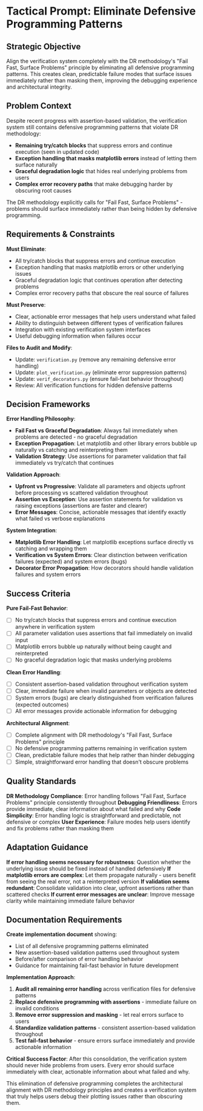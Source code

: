 # Tactical Prompt: Eliminate Defensive Programming Patterns

## Strategic Objective
Align the verification system completely with the DR methodology's "Fail Fast, Surface Problems" principle by eliminating all defensive programming patterns. This creates clean, predictable failure modes that surface issues immediately rather than masking them, improving the debugging experience and architectural integrity.

## Problem Context
Despite recent progress with assertion-based validation, the verification system still contains defensive programming patterns that violate DR methodology:
- **Remaining try/catch blocks** that suppress errors and continue execution (seen in updated code)
- **Exception handling that masks matplotlib errors** instead of letting them surface naturally
- **Graceful degradation logic** that hides real underlying problems from users
- **Complex error recovery paths** that make debugging harder by obscuring root causes

The DR methodology explicitly calls for "Fail Fast, Surface Problems" - problems should surface immediately rather than being hidden by defensive programming.

## Requirements & Constraints
**Must Eliminate**:
- All try/catch blocks that suppress errors and continue execution
- Exception handling that masks matplotlib errors or other underlying issues
- Graceful degradation logic that continues operation after detecting problems
- Complex error recovery paths that obscure the real source of failures

**Must Preserve**:
- Clear, actionable error messages that help users understand what failed
- Ability to distinguish between different types of verification failures
- Integration with existing verification system interfaces
- Useful debugging information when failures occur

**Files to Audit and Modify**:
- Update: `verification.py` (remove any remaining defensive error handling)
- Update: `plot_verification.py` (eliminate error suppression patterns)
- Update: `verif_decorators.py` (ensure fail-fast behavior throughout)
- Review: All verification functions for hidden defensive patterns

## Decision Frameworks
**Error Handling Philosophy**:
- **Fail Fast vs Graceful Degradation**: Always fail immediately when problems are detected - no graceful degradation
- **Exception Propagation**: Let matplotlib and other library errors bubble up naturally vs catching and reinterpreting them
- **Validation Strategy**: Use assertions for parameter validation that fail immediately vs try/catch that continues

**Validation Approach**:
- **Upfront vs Progressive**: Validate all parameters and objects upfront before processing vs scattered validation throughout
- **Assertion vs Exception**: Use assertion statements for validation vs raising exceptions (assertions are faster and clearer)
- **Error Messages**: Concise, actionable messages that identify exactly what failed vs verbose explanations

**System Integration**:
- **Matplotlib Error Handling**: Let matplotlib exceptions surface directly vs catching and wrapping them
- **Verification vs System Errors**: Clear distinction between verification failures (expected) and system errors (bugs)
- **Decorator Error Propagation**: How decorators should handle validation failures and system errors

## Success Criteria
**Pure Fail-Fast Behavior**:
- [ ] No try/catch blocks that suppress errors and continue execution anywhere in verification system
- [ ] All parameter validation uses assertions that fail immediately on invalid input
- [ ] Matplotlib errors bubble up naturally without being caught and reinterpreted
- [ ] No graceful degradation logic that masks underlying problems

**Clean Error Handling**:
- [ ] Consistent assertion-based validation throughout verification system
- [ ] Clear, immediate failure when invalid parameters or objects are detected
- [ ] System errors (bugs) are clearly distinguished from verification failures (expected outcomes)
- [ ] All error messages provide actionable information for debugging

**Architectural Alignment**:
- [ ] Complete alignment with DR methodology's "Fail Fast, Surface Problems" principle
- [ ] No defensive programming patterns remaining in verification system
- [ ] Clean, predictable failure modes that help rather than hinder debugging
- [ ] Simple, straightforward error handling that doesn't obscure problems

## Quality Standards
**DR Methodology Compliance**: Error handling follows "Fail Fast, Surface Problems" principle consistently throughout
**Debugging Friendliness**: Errors provide immediate, clear information about what failed and why
**Code Simplicity**: Error handling logic is straightforward and predictable, not defensive or complex
**User Experience**: Failure modes help users identify and fix problems rather than masking them

## Adaptation Guidance
**If error handling seems necessary for robustness**: Question whether the underlying issue should be fixed instead of handled defensively
**If matplotlib errors are complex**: Let them propagate naturally - users benefit from seeing the real error, not a reinterpreted version
**If validation seems redundant**: Consolidate validation into clear, upfront assertions rather than scattered checks
**If current error messages are unclear**: Improve message clarity while maintaining immediate failure behavior

## Documentation Requirements
**Create implementation document** showing:
- List of all defensive programming patterns eliminated
- New assertion-based validation patterns used throughout system
- Before/after comparison of error handling behavior
- Guidance for maintaining fail-fast behavior in future development

**Implementation Approach**:
1. **Audit all remaining error handling** across verification files for defensive patterns
2. **Replace defensive programming with assertions** - immediate failure on invalid conditions
3. **Remove error suppression and masking** - let real errors surface to users
4. **Standardize validation patterns** - consistent assertion-based validation throughout
5. **Test fail-fast behavior** - ensure errors surface immediately and provide actionable information

**Critical Success Factor**: After this consolidation, the verification system should never hide problems from users. Every error should surface immediately with clear, actionable information about what failed and why.

This elimination of defensive programming completes the architectural alignment with DR methodology principles and creates a verification system that truly helps users debug their plotting issues rather than obscuring them.